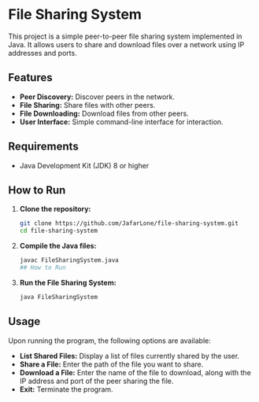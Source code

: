 # File Sharing System

This project is a simple peer-to-peer file sharing system implemented in Java. It allows users to share and download files over a network using IP addresses and ports.

## Features

- **Peer Discovery:** Discover peers in the network.
- **File Sharing:** Share files with other peers.
- **File Downloading:** Download files from other peers.
- **User Interface:** Simple command-line interface for interaction.

## Requirements

- Java Development Kit (JDK) 8 or higher

## How to Run

1. **Clone the repository:**
   ```sh
   git clone https://github.com/JafarLone/file-sharing-system.git
   cd file-sharing-system
2. **Compile the Java files:**
   ```sh
   javac FileSharingSystem.java
   ## How to Run

3. **Run the File Sharing System:**
   ```sh
   java FileSharingSystem
## Usage

Upon running the program, the following options are available:

- **List Shared Files:** Display a list of files currently shared by the user.
- **Share a File:** Enter the path of the file you want to share.
- **Download a File:** Enter the name of the file to download, along with the IP address and port of the peer sharing the file.
- **Exit:** Terminate the program.
